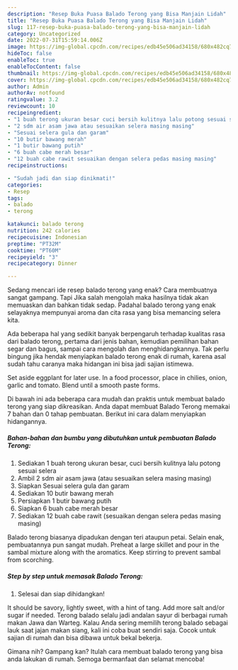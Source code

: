 ```yaml
---
description: "Resep Buka Puasa Balado Terong yang Bisa Manjain Lidah"
title: "Resep Buka Puasa Balado Terong yang Bisa Manjain Lidah"
slug: 117-resep-buka-puasa-balado-terong-yang-bisa-manjain-lidah
category: Uncategorized
date: 2022-07-31T15:59:14.006Z
image: https://img-global.cpcdn.com/recipes/edb45e506ad34158/680x482cq70/balado-terong-foto-resep-utama.jpg
hideToc: false
enableToc: true
enableTocContent: false
thumbnail: https://img-global.cpcdn.com/recipes/edb45e506ad34158/680x482cq70/balado-terong-foto-resep-utama.jpg
cover: https://img-global.cpcdn.com/recipes/edb45e506ad34158/680x482cq70/balado-terong-foto-resep-utama.jpg
author: Admin
authorAv: notfound
ratingvalue: 3.2
reviewcount: 10
recipeingredient:
- "1 buah terong ukuran besar cuci bersih kulitnya lalu potong sesuai selera"
- "2 sdm air asam jawa atau sesuaikan selera masing masing"
- "Sesuai selera gula dan garam"
- "10 butir bawang merah"
- "1 butir bawang putih"
- "6 buah cabe merah besar"
- "12 buah cabe rawit sesuaikan dengan selera pedas masing masing"
recipeinstructions:

- "Sudah jadi dan siap dinikmati!"
categories:
- Resep
tags:
- balado
- terong

katakunci: balado terong 
nutrition: 242 calories
recipecuisine: Indonesian
preptime: "PT32M"
cooktime: "PT60M"
recipeyield: "3"
recipecategory: Dinner

---
```



Sedang mencari ide resep balado terong yang enak? Cara membuatnya sangat gampang. Tapi Jika salah mengolah maka hasilnya tidak akan memuaskan dan bahkan tidak sedap. Padahal balado terong yang enak selayaknya mempunyai aroma dan cita rasa yang bisa memancing selera kita.


Ada beberapa hal yang sedikit banyak berpengaruh terhadap kualitas rasa dari balado terong, pertama dari jenis bahan, kemudian pemilihan bahan segar dan bagus, sampai cara mengolah dan menghidangkannya. Tak perlu bingung jika hendak menyiapkan balado terong enak di rumah, karena asal sudah tahu caranya maka hidangan ini bisa jadi sajian istimewa.

Set aside eggplant for later use. In a food processor, place in chilies, onion, garlic and tomato. Blend until a smooth paste forms.


Di bawah ini ada beberapa cara mudah dan praktis untuk membuat balado terong yang siap dikreasikan. Anda dapat membuat Balado Terong memakai 7 bahan dan 0 tahap pembuatan. Berikut ini cara dalam menyiapkan hidangannya.

<!--inarticleads1-->

##### Bahan-bahan dan bumbu yang dibutuhkan untuk pembuatan Balado Terong:

1. Sediakan 1 buah terong ukuran besar, cuci bersih kulitnya lalu potong sesuai selera
1. Ambil 2 sdm air asam jawa (atau sesuaikan selera masing masing)
1. Siapkan Sesuai selera gula dan garam
1. Sediakan 10 butir bawang merah
1. Persiapkan 1 butir bawang putih
1. Siapkan 6 buah cabe merah besar
1. Sediakan 12 buah cabe rawit (sesuaikan dengan selera pedas masing masing)


Balado terong biasanya dipadukan dengan teri ataupun petai. Selain enak, pembuatannya pun sangat mudah. Preheat a large skillet and pour in the sambal mixture along with the aromatics. Keep stirring to prevent sambal from scorching. 

<!--inarticleads2-->

##### Step by step untuk memasak Balado Terong:


1. Selesai dan siap dihidangkan!

It should be savory, lightly sweet, with a hint of tang. Add more salt and/or sugar if needed. Terong balado selalu jadi andalan sayur di berbagai rumah makan Jawa dan Warteg. Kalau Anda sering memilih terong balado sebagai lauk saat jajan makan siang, kali ini coba buat sendiri saja. Cocok untuk sajian di rumah dan bisa dibawa untuk bekal bekerja. 

Gimana nih? Gampang kan? Itulah cara membuat balado terong yang bisa anda lakukan di rumah. Semoga bermanfaat dan selamat mencoba!
